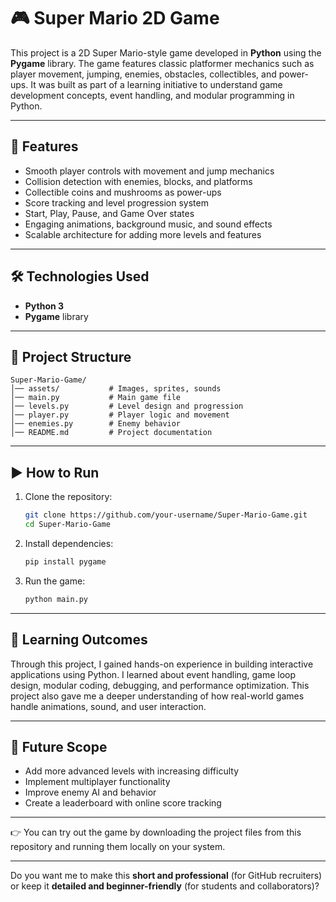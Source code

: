 # 🎮 Super Mario 2D Game

This project is a 2D Super Mario-style game developed in **Python** using the **Pygame** library. The game features classic platformer mechanics such as player movement, jumping, enemies, obstacles, collectibles, and power-ups. It was built as part of a learning initiative to understand game development concepts, event handling, and modular programming in Python.

---

## 🚀 Features

* Smooth player controls with movement and jump mechanics
* Collision detection with enemies, blocks, and platforms
* Collectible coins and mushrooms as power-ups
* Score tracking and level progression system
* Start, Play, Pause, and Game Over states
* Engaging animations, background music, and sound effects
* Scalable architecture for adding more levels and features

---

## 🛠️ Technologies Used

* **Python 3**
* **Pygame** library

---

## 📂 Project Structure

```
Super-Mario-Game/
│── assets/           # Images, sprites, sounds
│── main.py           # Main game file
│── levels.py         # Level design and progression
│── player.py         # Player logic and movement
│── enemies.py        # Enemy behavior
│── README.md         # Project documentation
```

---

## ▶️ How to Run

1. Clone the repository:

   ```bash
   git clone https://github.com/your-username/Super-Mario-Game.git
   cd Super-Mario-Game
   ```
2. Install dependencies:

   ```bash
   pip install pygame
   ```
3. Run the game:

   ```bash
   python main.py
   ```

---

## 📖 Learning Outcomes

Through this project, I gained hands-on experience in building interactive applications using Python. I learned about event handling, game loop design, modular coding, debugging, and performance optimization. This project also gave me a deeper understanding of how real-world games handle animations, sound, and user interaction.

---

## 🔮 Future Scope

* Add more advanced levels with increasing difficulty
* Implement multiplayer functionality
* Improve enemy AI and behavior
* Create a leaderboard with online score tracking

---

👉 You can try out the game by downloading the project files from this repository and running them locally on your system.

---

Do you want me to make this **short and professional** (for GitHub recruiters) or keep it **detailed and beginner-friendly** (for students and collaborators)?
